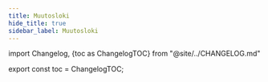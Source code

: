 ```yaml
---
title: Muutosloki
hide_title: true
sidebar_label: Muutosloki
---
```


import Changelog, {toc as ChangelogTOC} from "@site/../CHANGELOG.md"

<Changelog />

export const toc = ChangelogTOC;
